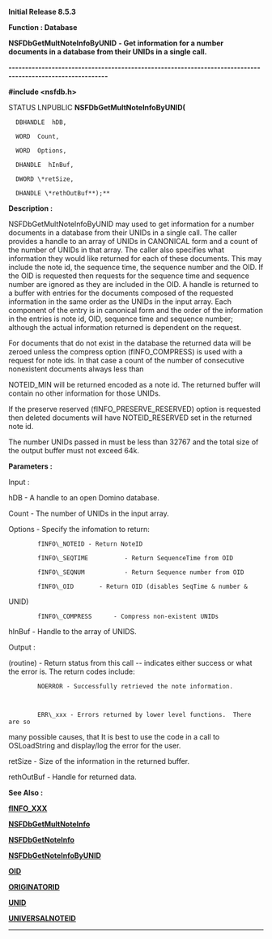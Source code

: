 




<!--
 /\* Font Definitions \*/
 @font-face
 {font-family:Helv;
 panose-1:2 11 6 4 2 2 2 3 2 4;}
@font-face
 {font-family:"Cambria Math";
 panose-1:2 4 5 3 5 4 6 3 2 4;}
 /\* Style Definitions \*/
 p.MsoNormal, li.MsoNormal, div.MsoNormal
 {margin-top:0cm;
 margin-right:0cm;
 margin-bottom:8.0pt;
 margin-left:0cm;
 line-height:107%;
 font-size:11.0pt;
 font-family:"Calibri",sans-serif;}
.MsoChpDefault
 {font-size:11.0pt;}
.MsoPapDefault
 {margin-bottom:8.0pt;
 line-height:107%;}
 /\* Page Definitions \*/
 @page WordSection1
 {size:612.0pt 792.0pt;
 margin:72.0pt 72.0pt 72.0pt 72.0pt;}
div.WordSection1
 {page:WordSection1;}
-->




**Initial Release 8.5.3**



**Function : Database**



**NSFDbGetMultNoteInfoByUNID** **- Get
information for a number documents in a database from their UNIDs in a single
call.**


**----------------------------------------------------------------------------------------------------------**



**#include <nsfdb.h>**



STATUS
LNPUBLIC **NSFDbGetMultNoteInfoByUNID(**  

      DBHANDLE  hDB,  

      WORD  Count,  

      WORD  Options,  

      DHANDLE  hInBuf,  

      DWORD \*retSize,  

      DHANDLE \*rethOutBuf**);**



**Description :**



NSFDbGetMultNoteInfoByUNID
may used to get information for a number documents in a database from their
UNIDs in a single call. The caller provides a handle to an array of UNIDs in
CANONICAL form and a count of the number of UNIDs in that array. The caller
also specifies what information they would like returned for each of these
documents. This may include the note id, the sequence time, the sequence number
and the OID. If the OID is requested then requests for the sequence time and
sequence number are ignored as they are included in the OID. A handle is
returned to a buffer with entries for the documents composed of the requested
information in the same order as the UNIDs in the input  array. Each component
of the entry is in canonical form and the order of the information in the
entries is note id, OID, sequence time and sequence number; although the actual
information returned is dependent on the request.


 


For
documents that do not exist in the database the returned data will be zeroed
unless the compress option (fINFO\_COMPRESS) is used with a request for note
ids. In that case a count of the number of consecutive nonexistent documents
always less than 


NOTEID\_MIN
will be returned encoded as a note id. The returned buffer will contain no
other information for those UNIDs.


 


If
the preserve reserved (fINFO\_PRESERVE\_RESERVED) option is requested then
deleted documents will have NOTEID\_RESERVED set in the returned note id.


 


The
number UNIDs passed in must be less than 32767 and the total size of the output
buffer must not exceed 64k.


 


**Parameters :**



Input :  

hDB  -  A handle to an open Domino database.  

  

Count  -  The number of UNIDs in the input array.  

  

Options  -  Specify the infomation to return:  

  

            fINFO\_NOTEID - Return NoteID   

            fINFO\_SEQTIME          - Return SequenceTime from OID   

            fINFO\_SEQNUM           - Return Sequence number from OID   

            fINFO\_OID       - Return OID (disables SeqTime & number &
UNID)  

            fINFO\_COMPRESS      - Compress non-existent UNIDs  

  

hInBuf  -  Handle to the array of UNIDS.  

  




Output :  

(routine)  -  Return status from this call -- indicates either success or what
the error is. The return codes include:  

  

            NOERROR - Successfully retrieved the note information.  

  

            ERR\_xxx - Errors returned by lower level functions.  There are so
many possible causes, that It is best to use the code in a call to OSLoadString
and display/log the error for the user.  

  

  

retSize  -  Size of the information in the returned buffer.  

  

rethOutBuf  -  Handle for returned data.  

  




 **See Also :**


**[fINFO\_XXX](notes:///8525872100478C66/61FD4E9848264AD28525620B006BA8BD/C056BF434138A17A482579130030CBF3)**


**[NSFDbGetMultNoteInfo](NSFDbGetMultNoteInfo.md)**


**[NSFDbGetNoteInfo](NSFDbGetNoteInfo.md)**


**[NSFDbGetNoteInfoByUNID](NSFDbGetNoteInfoByUNID.md)**


**[OID](OID.md)**


**[ORIGINATORID](ORIGINATORID.md)**


**[UNID](UNID.md)**


**[UNIVERSALNOTEID](UNIVERSALNOTEID.md)**



----------------------------------------------------------------------------------------------------------


 





